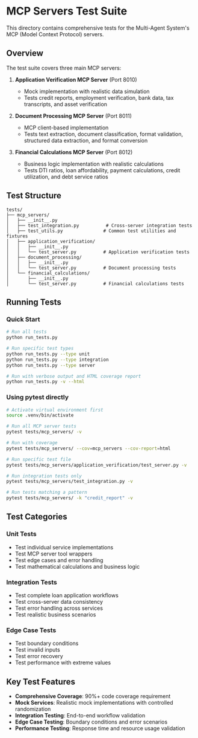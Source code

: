 # MCP Servers Test Suite

This directory contains comprehensive tests for the Multi-Agent System's MCP (Model Context Protocol) servers.

## Overview

The test suite covers three main MCP servers:

1. **Application Verification MCP Server** (Port 8010)
   - Mock implementation with realistic data simulation
   - Tests credit reports, employment verification, bank data, tax transcripts, and asset verification

2. **Document Processing MCP Server** (Port 8011)
   - MCP client-based implementation 
   - Tests text extraction, document classification, format validation, structured data extraction, and format conversion

3. **Financial Calculations MCP Server** (Port 8012)
   - Business logic implementation with realistic calculations
   - Tests DTI ratios, loan affordability, payment calculations, credit utilization, and debt service ratios

## Test Structure

```
tests/
├── mcp_servers/
│   ├── __init__.py
│   ├── test_integration.py          # Cross-server integration tests
│   ├── test_utils.py               # Common test utilities and fixtures
│   ├── application_verification/
│   │   ├── __init__.py
│   │   └── test_server.py          # Application verification tests
│   ├── document_processing/
│   │   ├── __init__.py
│   │   └── test_server.py          # Document processing tests
│   └── financial_calculations/
│       ├── __init__.py
│       └── test_server.py          # Financial calculations tests
```

## Running Tests

### Quick Start

```bash
# Run all tests
python run_tests.py

# Run specific test types
python run_tests.py --type unit
python run_tests.py --type integration
python run_tests.py --type server

# Run with verbose output and HTML coverage report
python run_tests.py -v --html
```

### Using pytest directly

```bash
# Activate virtual environment first
source .venv/bin/activate

# Run all MCP server tests
pytest tests/mcp_servers/ -v

# Run with coverage
pytest tests/mcp_servers/ --cov=mcp_servers --cov-report=html

# Run specific test file
pytest tests/mcp_servers/application_verification/test_server.py -v

# Run integration tests only
pytest tests/mcp_servers/test_integration.py -v

# Run tests matching a pattern
pytest tests/mcp_servers/ -k "credit_report" -v
```

## Test Categories

### Unit Tests
- Test individual service implementations
- Test MCP server tool wrappers
- Test edge cases and error handling
- Test mathematical calculations and business logic

### Integration Tests
- Test complete loan application workflows
- Test cross-server data consistency
- Test error handling across services
- Test realistic business scenarios

### Edge Case Tests
- Test boundary conditions
- Test invalid inputs
- Test error recovery
- Test performance with extreme values

## Key Test Features

- **Comprehensive Coverage**: 90%+ code coverage requirement
- **Mock Services**: Realistic mock implementations with controlled randomization
- **Integration Testing**: End-to-end workflow validation
- **Edge Case Testing**: Boundary conditions and error scenarios
- **Performance Testing**: Response time and resource usage validation
